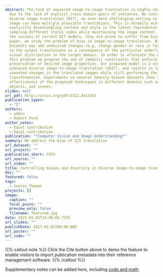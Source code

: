 ```yaml
---
abstract: The task of unpaired image-to-image translation is highly challenging
  due to the lack of explicit cross-domain pairs of instances. We consider here
  diverse image translation (DIT), an even more challenging setting in which an
  image can have multiple plausible translations. This is normally achieved by
  explicitly disentangling content and style in the latent representation and
  sampling different styles codes while maintaining the image content. Despite
  the success of current DIT models, they are prone to suffer from bias. In this
  paper, we study the problem of bias in image-to-image translation. Biased
  datasets may add undesired changes (e.g. change gender or race in face images)
  to the output translations as a consequence of the particular underlying
  visual distribution in the target domain. In order to alleviate the effects of
  this problem we propose the use of semantic constraints that enforce the
  preservation of desired image properties. Our proposed model is a step towards
  unbiased diverse image-to-image translation (UDIT), and results in less
  unwanted changes in the translated images while still performing the wanted
  transformation. Experiments on several heavily biased datasets show the
  effectiveness of the proposed techniques in different domains such as faces,
  objects, and scenes.
slides: null
url_pdf: http://arxiv.org/pdf/1512.04133v1
publication_types:
  - "2"
authors:
  - admin
  - Robert Ford
author_notes:
  - Equal contribution
  - Equal contribution
publication: "*Computer Vision and Image Understanding*"
summary: We address the bias of I2I translation
url_dataset: ""
url_project: ""
publication_short: CVIU
url_source: ""
url_video: ""
title: Controlling biases and diversity in diverse image-to-image translation
doi: ""
featured: false
tags:
  - Source Themes
projects: []
image:
  caption: ""
  focal_point: ""
  preview_only: false
  filename: featured.jpg
date: 2021-01-01T14:08:03.737Z
url_slides: ""
publishDate: 2017-01-01T00:00:00Z
url_poster: ""
url_code: ""
---
```


{{% callout note %}}
Click the *Cite* button above to demo the feature to enable visitors to import publication metadata into their reference management software.
{{% /callout %}}

Supplementary notes can be added here, including [code and math](https://sourcethemes.com/academic/docs/writing-markdown-latex/).
